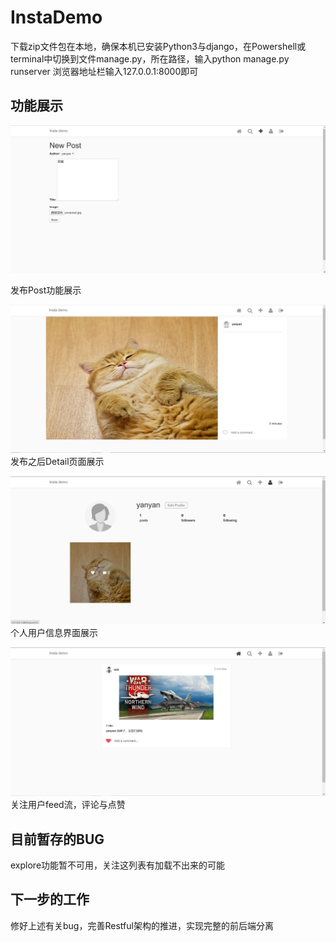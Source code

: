 # InstaDemo
下载zip文件包在本地，确保本机已安装Python3与django，在Powershell或terminal中切换到文件manage.py，所在路径，输入python manage.py runserver
浏览器地址栏输入127.0.0.1:8000即可

## 功能展示
![image](https://github.com/larkloss/InstaDemo/blob/master/Showcase/Showcase%20(1).jpg)

发布Post功能展示

![image](https://github.com/larkloss/InstaDemo/blob/master/Showcase/Showcase%20(2).jpg)
发布之后Detail页面展示

![image](https://github.com/larkloss/InstaDemo/blob/master/Showcase/Showcase%20(3).jpg)
个人用户信息界面展示

![image](https://github.com/larkloss/InstaDemo/blob/master/Showcase/Showcase%20(4).jpg)
关注用户feed流，评论与点赞

## 目前暂存的BUG
explore功能暂不可用，关注这列表有加载不出来的可能

## 下一步的工作
修好上述有关bug，完善Restful架构的推进，实现完整的前后端分离
